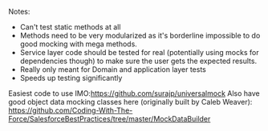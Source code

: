 Notes:

- Can't test static methods at all
- Methods need to be very modularized as it's borderline impossible to do good mocking with mega methods.
- Service layer code should be tested for real (potentially using mocks for dependencies though) to make sure the user gets the expected results.
- Really only meant for Domain and application layer tests
- Speeds up testing significantly

Easiest code to use IMO:https://github.com/surajp/universalmock
Also have good object data mocking classes here (originally built by Caleb Weaver): https://github.com/Coding-With-The-Force/SalesforceBestPractices/tree/master/MockDataBuilder
